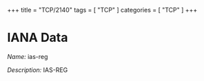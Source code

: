 +++
title = "TCP/2140"
tags = [ "TCP" ]
categories = [ "TCP" ]
+++

# IANA Data

_Name:_ ias-reg

_Description:_ IAS-REG

